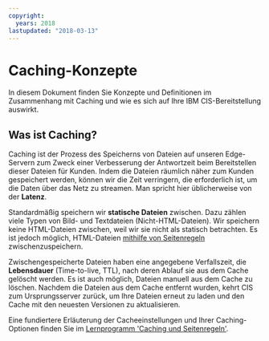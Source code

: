 ```yaml
---
copyright:
  years: 2018
lastupdated: "2018-03-13"
---
```


# Caching-Konzepte

In diesem Dokument finden Sie Konzepte und Definitionen im Zusammenhang mit Caching und wie es sich auf Ihre IBM CIS-Bereitstellung auswirkt. 

## Was ist Caching?

Caching ist der Prozess des Speicherns von Dateien auf unseren Edge-Servern zum Zweck einer Verbesserung der Antwortzeit beim Bereitstellen dieser Dateien für Kunden. Indem die Dateien räumlich näher zum Kunden gespeichert werden, können wir die Zeit verringern, die erforderlich ist, um die Daten über das Netz zu streamen. Man spricht hier üblicherweise von der **Latenz**. 

Standardmäßig speichern wir **statische Dateien** zwischen. Dazu zählen viele Typen von Bild- und Textdateien (Nicht-HTML-Dateien). Wir speichern keine HTML-Dateien zwischen, weil wir sie nicht als statisch betrachten. Es ist jedoch möglich, HTML-Dateien [mithilfe von Seitenregeln](using-page-rules.html) zwischenzuspeichern. 

Zwischengespeicherte Dateien haben eine angegebene Verfallszeit, die **Lebensdauer** (Time-to-live, TTL), nach deren Ablauf sie aus dem Cache gelöscht werden. Es ist auch möglich, Dateien manuell aus dem Cache zu löschen. Nachdem die Dateien aus dem Cache entfernt wurden, kehrt CIS zum Ursprungsserver zurück, um Ihre Dateien erneut zu laden und den Cache mit den neuesten Versionen zu aktualisieren. 

Eine fundiertere Erläuterung der Cacheeinstellungen und Ihrer Caching-Optionen finden Sie im [Lernprogramm 'Caching und Seitenregeln'](caching-with-page-rules.html). 
